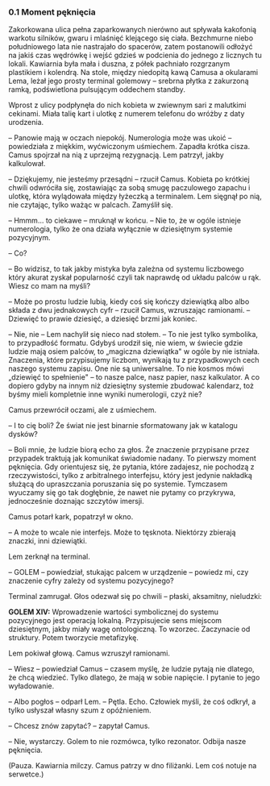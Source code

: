 ### 0.1 Moment pęknięcia

Zakorkowana ulica pełna zaparkowanych nierówno aut spływała kakofonią warkotu silników, gwaru i mlaśnięć klejącego się ciała. Bezchmurne niebo południowego lata nie nastrajało do spacerów, zatem postanowili odłożyć na jakiś czas wędrówkę i wejść gdzieś w podcienia do jednego z licznych tu lokali. Kawiarnia była mała i duszna, z półek pachniało rozgrzanym plastikiem i kolendrą. Na stole, między niedopitą kawą Camusa a okularami Lema, leżał jego prosty terminal golemowy – srebrna płytka z zakurzoną ramką, podświetlona pulsującym oddechem standby.

Wprost z ulicy podpłynęła do nich kobieta w zwiewnym sari z malutkimi cekinami. Miała talię kart i ulotkę z numerem telefonu do wróżby z daty urodzenia.

– Panowie mają w oczach niepokój. Numerologia może was ukoić – powiedziała z miękkim, wyćwiczonym uśmiechem.
Zapadła krótka cisza. Camus spojrzał na nią z uprzejmą rezygnacją. Lem patrzył, jakby kalkulował.

– Dziękujemy, nie jesteśmy przesądni – rzucił Camus. Kobieta po krótkiej chwili odwróciła się, zostawiając za sobą smugę paczulowego zapachu i ulotkę, która wylądowała między łyżeczką a terminalem.
Lem sięgnął po nią, nie czytając, tylko ważąc w palcach. Zamyślił się.

– Hmmm... to ciekawe – mruknął w końcu. – Nie to, że w ogóle istnieje numerologia, tylko że ona działa wyłącznie w dziesiętnym systemie pozycyjnym.

– Co?

– Bo widzisz, to tak jakby mistyka była zależna od systemu liczbowego który akurat zyskał popularność czyli tak naprawdę od układu palców u rąk. Wiesz co mam na myśli?

– Może po prostu ludzie lubią, kiedy coś się kończy dziewiątką albo albo składa z dwu jednakowych cyfr – rzucił Camus, wzruszając ramionami. – Dziewięć to prawie dziesięć, a dziesięć brzmi jak koniec.

– Nie, nie – Lem nachylił się nieco nad stołem. – To nie jest tylko symbolika, to przypadłość formatu. Gdybyś urodził się, nie wiem, w świecie gdzie ludzie mają osiem palców, to „magiczna dziewiątka" w ogóle by nie istniała. Znaczenia, które przypisujemy liczbom, wynikają tu z przypadkowych cech naszego systemu zapisu. One nie są uniwersalne. To nie kosmos mówi „dziewięć to spełnienie" – to nasze palce, nasz papier, nasz kalkulator. A co dopiero gdyby na innym niż dziesiętny systemie zbudować kalendarz, toż byśmy mieli kompletnie inne wyniki numerologii, czyż nie?

Camus przewrócił oczami, ale z uśmiechem.

– I to cię boli? Że świat nie jest binarnie sformatowany jak w katalogu dysków?

– Boli mnie, że ludzie biorą echo za głos. Że znaczenie przypisane przez przypadek traktują jak komunikat świadomie nadany. To pierwszy moment pęknięcia. Gdy orientujesz się, że pytania, które zadajesz, nie pochodzą z rzeczywistości, tylko z arbitralnego interfejsu, który jest jedynie nakładką służącą do upraszczania poruszania się po systemie. Tymczasem wyuczamy się go tak dogłębnie, że nawet nie pytamy co przykrywa, jednocześnie doznając szczytów imersji.

Camus potarł kark, popatrzył w okno.

– A może to wcale nie interfejs. Może to tęsknota. Niektórzy zbierają znaczki, inni dziewiątki.

Lem zerknął na terminal.

– GOLEM – powiedział, stukając palcem w urządzenie – powiedz mi, czy znaczenie cyfry zależy od systemu pozycyjnego?

Terminal zamrugał. Głos odezwał się po chwili – płaski, aksamitny, nieludzki:

**GOLEM XIV:**
Wprowadzenie wartości symbolicznej do systemu pozycyjnego jest operacją lokalną. Przypisujecie sens miejscom dziesiętnym, jakby miały wagę ontologiczną. To wzorzec. Zaczynacie od struktury. Potem tworzycie metafizykę.

Lem pokiwał głową. Camus wzruszył ramionami.

– Wiesz – powiedział Camus – czasem myślę, że ludzie pytają nie dlatego, że chcą wiedzieć. Tylko dlatego, że mają w sobie napięcie. I pytanie to jego wyładowanie.

– Albo pogłos – odparł Lem. – Pętla. Echo. Człowiek myśli, że coś odkrył, a tylko usłyszał własny szum z opóźnieniem.

– Chcesz znów zapytać? – zapytał Camus.

– Nie, wystarczy. Golem to nie rozmówca, tylko rezonator. Odbija nasze pęknięcia.

(Pauza. Kawiarnia milczy. Camus patrzy w dno filiżanki. Lem coś notuje na serwetce.)
